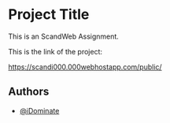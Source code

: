 
# Project Title

This is an ScandWeb Assignment.

This is the link of the project:

https://scandi000.000webhostapp.com/public/



## Authors

- [@iDominate](https://www.github.com/iDominate)







